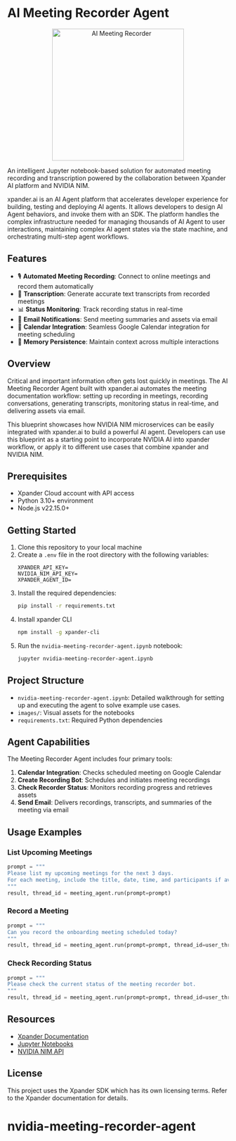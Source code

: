 # AI Meeting Recorder Agent

<p align="center">
  <img src="images/recorder.png" alt="AI Meeting Recorder" width="300">
</p>

An intelligent Jupyter notebook-based solution for automated meeting recording and transcription powered by the collaboration between Xpander AI platform and NVIDIA NIM.

xpander.ai is an AI Agent platform that accelerates developer experience for building, testing and deploying AI agents. It allows developers to design AI Agent behaviors, and invoke them with an SDK. The platform handles the complex infrastructure needed for managing thousands of AI Agent to user interactions, maintaining complex AI agent states via the state machine, and orchestrating multi-step agent workflows.

## Features

- 🎙️ **Automated Meeting Recording**: Connect to online meetings and record them automatically
- 📝 **Transcription**: Generate accurate text transcripts from recorded meetings
- 📊 **Status Monitoring**: Track recording status in real-time
- 📩 **Email Notifications**: Send meeting summaries and assets via email
- 📅 **Calendar Integration**: Seamless Google Calendar integration for meeting scheduling
- 💾 **Memory Persistence**: Maintain context across multiple interactions

## Overview

Critical and important information often gets lost quickly in meetings. The AI Meeting Recorder Agent built with xpander.ai automates the meeting documentation workflow: setting up recording in meetings, recording conversations, generating transcripts, monitoring status in real-time, and delivering assets via email.

This blueprint showcases how NVIDIA NIM microservices can be easily integrated with xpander.ai to build a powerful AI agent. Developers can use this blueprint as a starting point to incorporate NVIDIA AI into xpander workflow, or apply it to different use cases that combine xpander and NVIDIA NIM.


## Prerequisites

- Xpander Cloud account with API access
- Python 3.10+ environment
- Node.js v22.15.0+

## Getting Started

1. Clone this repository to your local machine
2. Create a `.env` file in the root directory with the following variables:
   ```
   XPANDER_API_KEY=
   NVIDIA_NIM_API_KEY=
   XPANDER_AGENT_ID=
   ```
3. Install the required dependencies:
   ```bash
   pip install -r requirements.txt
   ```
4. Install xpander CLI
   ```bash
   npm install -g xpander-cli
   ```
4. Run the `nvidia-meeting-recorder-agent.ipynb` notebook:
   ```bash
   jupyter nvidia-meeting-recorder-agent.ipynb
   ```


## Project Structure

- `nvidia-meeting-recorder-agent.ipynb`: Detailed walkthrough for setting up and executing the agent to solve example use cases.
- `images/`: Visual assets for the notebooks
- `requirements.txt`: Required Python dependencies


## Agent Capabilities

The Meeting Recorder Agent includes four primary tools:

1. **Calendar Integration**: Checks scheduled meeting on Google Calendar
2. **Create Recording Bot**: Schedules and initiates meeting recordings
3. **Check Recorder Status**: Monitors recording progress and retrieves assets
4. **Send Email**: Delivers recordings, transcripts, and summaries of the meeting via email

## Usage Examples

### List Upcoming Meetings

```python
prompt = """
Please list my upcoming meetings for the next 3 days. 
For each meeting, include the title, date, time, and participants if available.
"""
result, thread_id = meeting_agent.run(prompt=prompt)
```

### Record a Meeting

```python
prompt = """
Can you record the onboarding meeting scheduled today? 
"""
result, thread_id = meeting_agent.run(prompt=prompt, thread_id=user_thread_id)
```

### Check Recording Status

```python
prompt = """
Please check the current status of the meeting recorder bot.
"""
result, thread_id = meeting_agent.run(prompt=prompt, thread_id=user_thread_id)
```

## Resources

- [Xpander Documentation](https://docs.xpander.ai)
- [Jupyter Notebooks](https://jupyter.org/)
- [NVIDIA NIM API](https://build.nvidia.com/)

## License

This project uses the Xpander SDK which has its own licensing terms. Refer to the Xpander documentation for details.

# nvidia-meeting-recorder-agent
